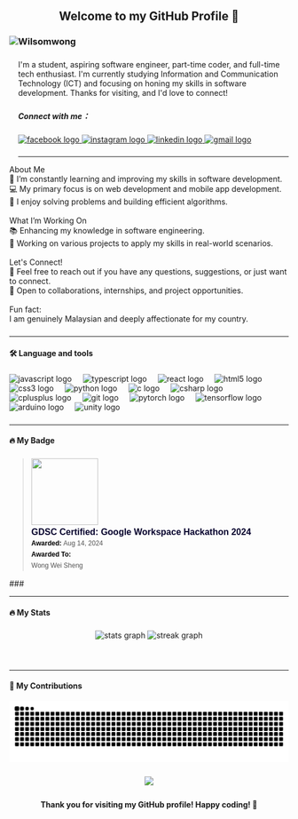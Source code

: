 <h2 align="center"> Welcome to my GitHub Profile 👋</h2>

###

<img align="left" height="218" src="https://gifdb.com/images/high/profile-pic-cool-sky-traveller-cartoon-animation-ewbcqc4tkkchah6k.webp"  />

###

<h3 align="left">Wilsomwong</h3>

###

<p align="left">I'm a student, aspiring software engineer, part-time coder, and full-time tech enthusiast. I'm currently studying Information and Communication Technology (ICT) and focusing on honing my skills in software development. Thanks for visiting, and I'd love to connect!</p>

### 

<h5 align="left">Connect with me：</h5>

###

<div align="left">
  <a href="https://www.facebook.com/wilsomwong2004/" target="_blank">
    <img src="https://img.shields.io/badge/Facebook-1877F2?style=for-the-badge&logo=facebook&logoColor=white" height="35" alt="facebook logo"  />
  </a>
  <a href="https://www.instagram.com/wilsomwong_2004/" target="_blank">
    <img src="https://img.shields.io/badge/Instagram-E4405F?style=for-the-badge&logo=instagram&logoColor=white" height="35" alt="instagram logo"  />
  </a>
  <a href="https://www.linkedin.com/in/wilsomwong/" target="_blank">
    <img src="https://img.shields.io/badge/LinkedIn-0077B5?style=for-the-badge&logo=linkedin&logoColor=white" height="35" alt="linkedin logo"  />
  </a>
  <a href="mailto:wilsomwong040727@gmail.com" target="_blank">
    <img src="https://img.shields.io/badge/Gmail-D14836?style=for-the-badge&logo=gmail&logoColor=white" height="35" alt="gmail logo"  />
  </a>
</div>

###

<hr>

<p align="left">About Me<br>🌱 I’m constantly learning and improving my skills in software development.<br>💻 My primary focus is on web development and mobile app development.<br>🔧 I enjoy solving problems and building efficient algorithms.<br><br>What I’m Working On<br>📚 Enhancing my knowledge in software engineering.<br>🔭 Working on various projects to apply my skills in real-world scenarios.<br><br>Let's Connect!<br>💬 Feel free to reach out if you have any questions, suggestions, or just want to connect.<br>🤝 Open to collaborations, internships, and project opportunities.<br><br>Fun fact: <br>I am genuinely Malaysian and deeply affectionate for my country.</p>

###

<hr>

<h4 align="left">🛠 Language and tools</h4>

###

<div align="left">
  <img src="https://cdn.jsdelivr.net/gh/devicons/devicon/icons/javascript/javascript-original.svg" height="30" alt="javascript logo"  />
  <img width="12" />
  <img src="https://cdn.jsdelivr.net/gh/devicons/devicon/icons/typescript/typescript-original.svg" height="30" alt="typescript logo"  />
  <img width="12" />
  <img src="https://cdn.jsdelivr.net/gh/devicons/devicon/icons/react/react-original.svg" height="30" alt="react logo"  />
  <img width="12" />
  <img src="https://cdn.jsdelivr.net/gh/devicons/devicon/icons/html5/html5-original.svg" height="30" alt="html5 logo"  />
  <img width="12" />
  <img src="https://cdn.jsdelivr.net/gh/devicons/devicon/icons/css3/css3-original.svg" height="30" alt="css3 logo"  />
  <img width="12" />
  <img src="https://cdn.jsdelivr.net/gh/devicons/devicon/icons/python/python-original.svg" height="30" alt="python logo"  />
  <img width="12" />
  <img src="https://cdn.jsdelivr.net/gh/devicons/devicon/icons/c/c-original.svg" height="30" alt="c logo"  />
  <img width="12" />
  <img src="https://cdn.jsdelivr.net/gh/devicons/devicon/icons/csharp/csharp-original.svg" height="30" alt="csharp logo"  />
  <img width="12" />
  <img src="https://cdn.jsdelivr.net/gh/devicons/devicon/icons/cplusplus/cplusplus-original.svg" height="30" alt="cplusplus logo"  />
  <img width="12" />
  <img src="https://cdn.jsdelivr.net/gh/devicons/devicon/icons/git/git-original.svg" height="30" alt="git logo"  />
  <img width="12" />
  <img src="https://cdn.jsdelivr.net/gh/devicons/devicon/icons/pytorch/pytorch-original.svg" height="30" alt="pytorch logo"  />
  <img width="12" />
  <img src="https://cdn.jsdelivr.net/gh/devicons/devicon/icons/tensorflow/tensorflow-original.svg" height="30" alt="tensorflow logo"  />
  <img width="12" />
  <img src="https://cdn.jsdelivr.net/gh/devicons/devicon/icons/arduino/arduino-original.svg" height="30" alt="arduino logo"  />
  <img width="12" />
  <img src="https://cdn.jsdelivr.net/gh/devicons/devicon/icons/unity/unity-original.svg" height="30" alt="unity logo"  />
</div>

###

<hr>

<h4 align="left">🔥   My Badge </h4>

###

<div align="left">
<blockquote class="badgr-badge" style="font-family: Helvetica, Roboto, &quot;Segoe UI&quot;, Calibri, sans-serif;"><a href="https://api.badgr.io/public/assertions/BjVAz0joRaCeL2FH8b8UGw?identity__email=wilsomwong040727%40gmail.com"><img width="120px" height="120px" src="https://api.badgr.io/public/assertions/BjVAz0joRaCeL2FH8b8UGw/image"></a><p class="badgr-badge-name" style="hyphens: auto; overflow-wrap: break-word; word-wrap: break-word; margin: 0; font-size: 16px; font-weight: 600; font-style: normal; font-stretch: normal; line-height: 1.25; letter-spacing: normal; text-align: left; color: #05012c;">GDSC Certified: Google Workspace Hackathon 2024</p><p class="badgr-badge-date" style="margin: 0; font-size: 12px; font-style: normal; font-stretch: normal; line-height: 1.67; letter-spacing: normal; text-align: left; color: #555555;"><strong style="font-size: 12px; font-weight: bold; font-style: normal; font-stretch: normal; line-height: 1.67; letter-spacing: normal; text-align: left; color: #000;">Awarded: </strong>Aug 14, 2024</p><p class="badgr-badge-recipient" style="margin: 0; font-size: 12px; font-style: normal; font-stretch: normal; line-height: 1.67; letter-spacing: normal; text-align: left; color: #555555;"><strong style="font-size: 12px; font-weight: bold; font-style: normal; font-stretch: normal; line-height: 1.67; letter-spacing: normal; text-align: left; color: #000;">Awarded To: </strong><span style="display: block;"> Wong Wei Sheng</span></p><script async="async" src="https://badgr.com/assets/widgets.bundle.js"></script></blockquote>
###

<hr>

<h4 align="left">🔥   My Stats </h4>

###

<div align="center">
  <img src="https://github-readme-stats.vercel.app/api?username=Wilsomwong2004&hide_title=false&hide_rank=false&show_icons=true&include_all_commits=true&count_private=true&disable_animations=false&theme=dark&locale=en&hide_border=false" height="150" alt="stats graph"  />
  <img src="https://streak-stats.demolab.com?user=Wilsomwong2004&locale=en&mode=daily&theme=dark&hide_border=false&border_radius=5" height="150" alt="streak graph"  />
</div>

###

<br clear="both">

<hr>

<h4 align="left">🌟   My Contributions </h4>

<img src="https://github.com/Wilsomwong2004/Wilsomwong2004/blob/output/snake.svg" alt="Snake animation" />

###

<div align="center">
  <img src="https://profile-counter.glitch.me/Wilsomwong2004/count.svg?"  />
</div>

###

<h4 align="center">Thank you for visiting my GitHub profile! Happy coding! 🚀</h4>

###
